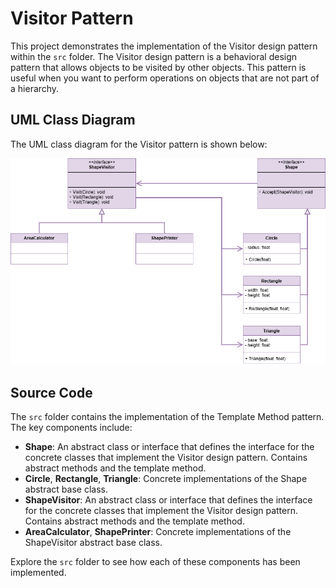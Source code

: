  # Visitor Pattern

This project demonstrates the implementation of the Visitor design pattern within the `src` folder. 
The Visitor design pattern is a behavioral design pattern that allows objects to be visited by other objects. 
This pattern is useful when you want to perform operations on objects that are not part of a hierarchy.

## UML Class Diagram

The UML class diagram for the Visitor pattern is shown below:

![UML Class Diagram](../visitor/documentation/visitor.drawio.png)

## Source Code

The `src` folder contains the implementation of the Template Method pattern. The key components include:

- **Shape**: An abstract class or interface that defines the interface for the concrete classes that implement the Visitor design pattern. Contains abstract methods and the template method.
- **Circle**, **Rectangle**, **Triangle**: Concrete implementations of the Shape abstract base class.
- **ShapeVisitor**: An abstract class or interface that defines the interface for the concrete classes that implement the Visitor design pattern. Contains abstract methods and the template method.
- **AreaCalculator**, **ShapePrinter**: Concrete implementations of the ShapeVisitor abstract base class.

Explore the `src` folder to see how each of these components has been implemented.
